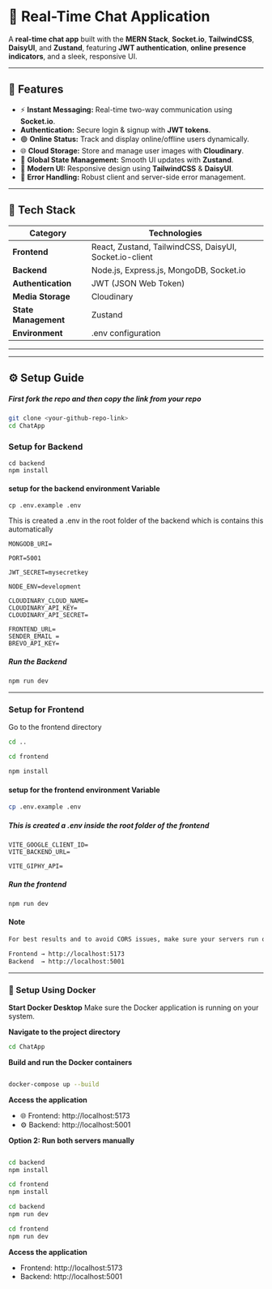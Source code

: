 # 💬 Real-Time Chat Application

A **real-time chat app** built with the **MERN Stack**, **Socket.io**, **TailwindCSS**, **DaisyUI**, and **Zustand**, featuring **JWT authentication**, **online presence indicators**, and a sleek, responsive UI.

---

## 🚀 Features

- ⚡ **Instant Messaging:** Real-time two-way communication using **Socket.io**.
- **Authentication:** Secure login & signup with **JWT tokens**.
- 🟢 **Online Status:** Track and display online/offline users dynamically.
- 🌐 **Cloud Storage:** Store and manage user images with **Cloudinary**.
- 🧠 **Global State Management:** Smooth UI updates with **Zustand**.
- 🎨 **Modern UI:** Responsive design using **TailwindCSS** & **DaisyUI**.
- 🧩 **Error Handling:** Robust client and server-side error management.

---

## 🧰 Tech Stack

| Category                   | Technologies                                           |
| -------------------------- | ------------------------------------------------------ |
| **Frontend**         | React, Zustand, TailwindCSS, DaisyUI, Socket.io-client |
| **Backend**          | Node.js, Express.js, MongoDB, Socket.io                |
| **Authentication**   | JWT (JSON Web Token)                                   |
| **Media Storage**    | Cloudinary                                             |
| **State Management** | Zustand                                                |
| **Environment**      | .env configuration                                     |

---

---

## ⚙️ Setup Guide

##### First fork the repo and then copy the link from your repo

```bash
git clone <your-github-repo-link>
cd ChatApp
```

### Setup for Backend

```env
cd backend
npm install
```

#### setup for the backend environment Variable

```env
cp .env.example .env
```

This is created a .env in the root folder of the backend which is contains this automatically

```env
MONGODB_URI=

PORT=5001

JWT_SECRET=mysecretkey

NODE_ENV=development

CLOUDINARY_CLOUD_NAME=
CLOUDINARY_API_KEY=
CLOUDINARY_API_SECRET=

FRONTEND_URL=
SENDER_EMAIL =
BREVO_API_KEY=

```

##### Run the Backend

```bash
npm run dev
```

---

### Setup for Frontend

Go to the frontend directory

```bash
cd ..

cd frontend

npm install
```
#### setup for the frontend environment Variable

```bash
cp .env.example .env
```

##### This is created a .env inside the root folder of the frontend

```env
VITE_GOOGLE_CLIENT_ID=
VITE_BACKEND_URL=

VITE_GIPHY_API= 
```

##### Run the frontend

```bash
npm run dev
```

#### Note

```bash
For best results and to avoid CORS issues, make sure your servers run on the following URLs:

Frontend → http://localhost:5173  
Backend  → http://localhost:5001
```

----
### 🐳 Setup Using Docker

**Start Docker Desktop**
Make sure the Docker application is running on your system.

**Navigate to the project directory**
```bash
cd ChatApp
```

**Build and run the Docker containers**

   ```bash

   docker-compose up --build
   ```
**Access the application**
   - 🌐 Frontend: http://localhost:5173
   - ⚙️ Backend: http://localhost:5001

**Option 2: Run both servers manually**

```bash

cd backend
npm install

cd frontend
npm install

cd backend
npm run dev

cd frontend
npm run dev

```

**Access the application**

- Frontend: http://localhost:5173
- Backend: http://localhost:5001
